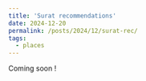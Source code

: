 ```yaml
---
title: 'Surat recommendations'
date: 2024-12-20
permalink: /posts/2024/12/surat-rec/
tags:
  - places
---
```


Coming soon !